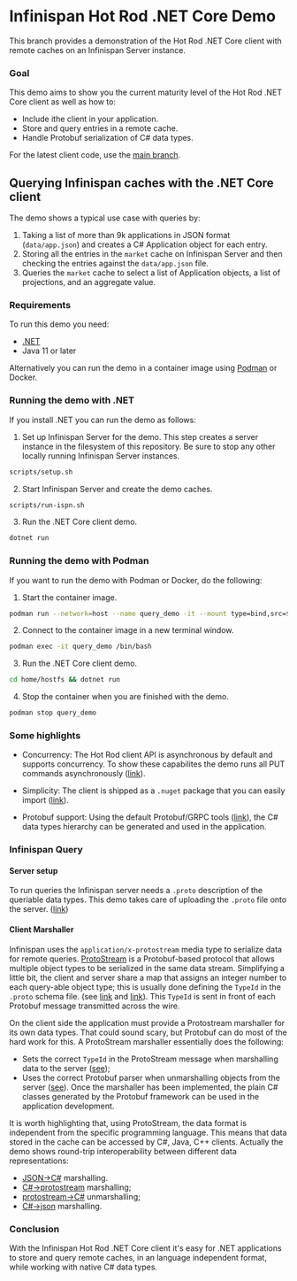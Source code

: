 # Infinispan Hot Rod .NET Core Demo

This branch provides a demonstration of the Hot Rod .NET Core client with remote caches on an Infinispan Server instance.
### Goal
This demo aims to show you the current maturity level of the Hot Rod .NET Core client as well as how to:

- Include ithe client in your application.
- Store and query entries in a remote cache.
- Handle Protobuf serialization of C# data types.

For the latest client code, use the [main branch](https://github.com/infinispan/Infinispan.Hotrod.Core/tree/main).

## Querying Infinispan caches with the .NET Core client

The demo shows a typical use case with queries by:
1. Taking a list of more than 9k applications in JSON format (`data/app.json`) and creates a C# Application object for each entry.
2. Storing all the entries in the `market` cache on Infinispan Server and then checking the entries against the `data/app.json` file.
3. Queries the `market` cache to select a list of Application objects, a list of projections, and an aggregate value.

### Requirements

To run this demo you need:

- [.NET](https://docs.microsoft.com/dotnet/core/install/)
- Java 11 or later

Alternatively you can run the demo in a container image using [Podman](https://podman.io/) or Docker.

### Running the demo with .NET

If you install .NET you can run the demo as follows:

1. Set up Infinispan Server for the demo. This step creates a server instance in the filesystem of this repository. Be sure to stop any other locally running Infinispan Server instances.
```bash
scripts/setup.sh
```
2. Start Infinispan Server and create the demo caches.
```bash
scripts/run-ispn.sh
```
3. Run the .NET Core client demo.
```bash
dotnet run
```

### Running the demo with Podman

If you want to run the demo with Podman or Docker, do the following:

1. Start the container image.
```bash
podman run --network=host --name query_demo -it --mount type=bind,src=$PWD,dst=/home/hostfs quay.io/rigazilla/netcore-demo:1.0 /bin/bash -c "cd home/hostfs && scripts/container-setup.sh"
```
2. Connect to the container image in a new terminal window.
```bash
podman exec -it query_demo /bin/bash
```
3. Run the .NET Core client demo.
```bash
cd home/hostfs && dotnet run
```
4. Stop the container when you are finished with the demo.
```bash
podman stop query_demo
```

### Some highlights

- Concurrency: The Hot Rod client API is asynchronous by default and supports concurrency. To show these capabilites the demo runs all PUT commands asynchronously ([link](https://github.com/infinispan/Infinispan.Hotrod.Core/blob/e2efac6591741d23ff92c6253bf1257a60ea8879/demo/Query/Program.cs#L111-L122)).

- Simplicity: The client is shipped as a `.nuget` package that you can easily import ([link](https://github.com/infinispan/Infinispan.Hotrod.Core/blob/234362df176512f23d0eaef171a26b6f5ccf9489/Query.csproj#L7)).
- Protobuf support: Using the default Protobuf/GRPC tools ([link](https://github.com/infinispan/Infinispan.Hotrod.Core/blob/234362df176512f23d0eaef171a26b6f5ccf9489/Query.csproj#L8-L9)), the C# data types hierarchy can be generated and used in the application.


### Infinispan Query

#### Server setup
To run queries the Infinispan server needs a `.proto` description of the queriable data types. This demo takes care of uploading the `.proto` file onto the server. ([link](https://github.com/infinispan/Infinispan.Hotrod.Core/blob/e2efac6591741d23ff92c6253bf1257a60ea8879/demo/Query/Program.cs#L69))

#### Client Marshaller
Infinispan uses the `application/x-protostream` media type to serialize data for remote queries. [ProtoStream](https://github.com/infinispan/protostream) is a Protobuf-based protocol that allows multiple object types to be serialized in the same data stream. Simplifying a little bit, the client and server share a map that assigns an integer number to each query-able object type; this is usually done defining the `TypeId` in the `.proto` schema file. (see [link](https://github.com/infinispan/Infinispan.Hotrod.Core/blob/a648993db9cd97ebff2186a6f3f5ef64b37517da/demo/Query/Protos/app.proto#L5) and [link](https://github.com/infinispan/Infinispan.Hotrod.Core/blob/a648993db9cd97ebff2186a6f3f5ef64b37517da/demo/Query/Protos/review.proto#L5)). This `TypeId` is sent in front of each Protobuf message transmitted across the wire.

On the client side the application must provide a Protostream marshaller for its own data types. That could sound scary, but Protobuf can do most of the hard work for this.
A ProtoStream marshaller essentially does the following:
- Sets the correct `TypeId` in the ProtoStream message when marshalling data to the server ([see](https://github.com/infinispan/Infinispan.Hotrod.Core/blob/234362df176512f23d0eaef171a26b6f5ccf9489/Marshaller.cs#L17-L24));
- Uses the correct Protobuf parser when unmarshalling objects from the server ([see](https://github.com/infinispan/Infinispan.Hotrod.Core/blob/234362df176512f23d0eaef171a26b6f5ccf9489/Marshaller.cs#L31-L37)).
Once the marshaller has been implemented, the plain C# classes generated by the Protobuf framework can be used in the application development.

It is worth highlighting that, using ProtoStream, the data format is independent from the specific programming language. This means that data stored in the cache can be accessed by C#, Java, C++ clients. Actually the demo shows round-trip interoperability between different data representations:
- [JSON->C#](https://github.com/infinispan/Infinispan.Hotrod.Core/blob/234362df176512f23d0eaef171a26b6f5ccf9489/Program.cs#L117) marshalling.
- [C#->protostream](https://github.com/infinispan/Infinispan.Hotrod.Core/blob/234362df176512f23d0eaef171a26b6f5ccf9489/Program.cs#L118) marshalling;
- [protostream->C#](https://github.com/infinispan/Infinispan.Hotrod.Core/blob/234362df176512f23d0eaef171a26b6f5ccf9489/Program.cs#L46-L51) unmarshalling;
- [C#->json](https://github.com/infinispan/Infinispan.Hotrod.Core/blob/234362df176512f23d0eaef171a26b6f5ccf9489/Program.cs#L52) marshalling.

### Conclusion

With the Infinispan Hot Rod .NET Core client it's easy for .NET applications to store and query remote caches, in an language independent format, while working with native C# data types.
